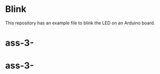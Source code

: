 # Blink

This repository has an example file to blink the LED on an Arduino board.
# ass-3-
# ass-3-

